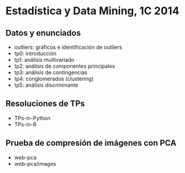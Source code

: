 # Estadística y Data Mining, 1C 2014

## Datos y enunciados

- outliers: gráficos e identificación de outliers
- tp0: introducción
- tp1: análisis multivariado
- tp2: análisis de componentes principales
- tp3: análisis de contingencias
- tp4: conglomerados (clustering)
- tp5: análisis discriminante

## Resoluciones de TPs

- TPs-in-Python
- TPs-in-R

## Prueba de compresión de imágenes con PCA

- web-pca
- web-pca/images
